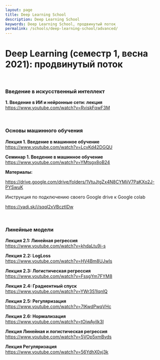 ```yaml
---
layout: page
title: Deep Learning School
description: Deep Learning School
keywords: Deep Learning School, продвинутый поток
permalink: /schools/deep-learning-school/advanced/
---
```


# Deep Learning (семестр 1, весна 2021): продвинутый поток

<br/>

### Введение в искусственный интеллект

**1. Введение в ИИ и нейронные сети: лекция**
https://www.youtube.com/watch?v=RviskFqwF3M

<br/>

### Основы машинного обучения

**Лекция 1. Введение в машинное обучение**  
https://www.youtube.com/watch?v=LcvKd42DGQU

**Семинар 1. Введение в машинное обучение**  
https://www.youtube.com/watch?v=YMtsgx8oB24

**Материалы:**

https://drive.google.com/drive/folders/1VtuJtgZx4N8CYMiiV7PaKXo2J-PYSwuK

Инструкция по подключению своего Google drive к Google colab

https://yadi.sk/i/sqqI2xVBcztIDw

<br/>

### Линейные модели

**Лекция 2.1: Линейная регрессия**  
https://www.youtube.com/watch?v=khdaLtu9i-s

**Лекция 2.2: LogLoss**  
https://www.youtube.com/watch?v=HV4Bm8UJwIs

**Лекция 2.3: Логистическая регрессия**  
https://www.youtube.com/watch?v=FssgYm7FYM8

**Лекция 2.4: Градиентный спуск**  
https://www.youtube.com/watch?v=YWr3S1IqnlQ

**Лекция 2.5: Регуляризация**  
https://www.youtube.com/watch?v=7lKwdPwqVHc

**Лекция 2.6: Нормализация**  
https://www.youtube.com/watch?v=tOiwAyilk3I

**Лекция Линейная и логистическая регрессия**  
https://www.youtube.com/watch?v=5VOp5xmBvds

**Лекция Регуляризация**  
https://www.youtube.com/watch?v=56YdhX0xj3k
